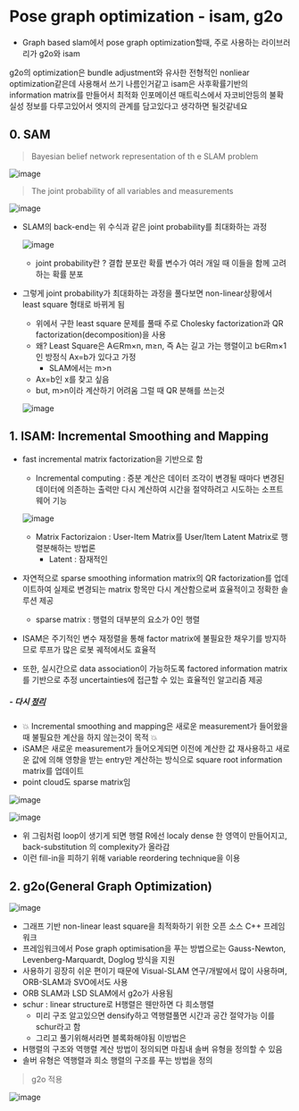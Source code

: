 Pose graph optimization - isam, g2o
===

- Graph based slam에서 pose graph optimization할때, 주로 사용하는 라이브러리가 g2o와 isam

g2o의 optimization은 bundle adjustment와 유사한 전형적인 nonliear optimization같은데 사용해서 쓰기 나름인거같고
isam은 사후확률기반의 information matrix를 만들어서 최적화
인포메이션 매트릭스에서 자코비안등의 불확실성 정보를 다루고있어서 엣지의 관계를 담고있다고 생각하면 될것같네요

## 0. SAM

> Bayesian belief network representation of th e SLAM problem

![image](https://user-images.githubusercontent.com/108650199/196918378-f84ae053-9a6d-4281-aff7-14aa0a518d90.png)


> The joint probability of all variables and measurements

![image](https://user-images.githubusercontent.com/108650199/196918442-0f142415-01f8-422c-8024-47395329ef0f.png)

- SLAM의 back-end는 위 수식과 같은 joint probability를 최대화하는 과정

  ![image](https://user-images.githubusercontent.com/108650199/196918618-2e61f249-8395-483a-a486-ee37c52e8a10.png)

  - joint probability란 ? 결합 분포란 확률 변수가 여러 개일 때 이들을 함께 고려하는 확률 분포
 
- 그렇게 joint probability가 최대화하는 과정을 풀다보면 non-linear상황에서 least square 형태로 바뀌게 됨
  - 위에서 구한 least square 문제를 풀때 주로 Cholesky factorization과 QR factorization(decomposition)을 사용
  - 왜? Least Square은 A∈Rm×n, m≥n, 즉 A는 길고 가는 행렬이고 b∈Rm×1인 방정식 Ax=b가 있다고 가정 
    - SLAM에서는 m>n 
  - Ax=b인 x를 찾고 싶음
  - but, m>n이라 계산하기 어려움 그럴 때 QR 분해를 쓰는것

  ![image](https://user-images.githubusercontent.com/108650199/196920250-7819c6a3-8a2f-4b1e-af0f-6ed92a785053.png)


## 1. ISAM: Incremental Smoothing and Mapping
- fast incremental matrix factorization을 기반으로 함
  - Incremental computing : 증분 계산은 데이터 조각이 변경될 때마다 변경된 데이터에 의존하는 출력만 다시 계산하여 시간을 절약하려고 시도하는 소프트웨어 기능

  ![image](https://user-images.githubusercontent.com/108650199/196913848-8c480022-56f6-482b-8b86-0a34f3023ec6.png)
 
  - Matrix Factorizaion : User-Item Matrix를 User/Item Latent Matrix로 행렬분해하는 방법론
    - Latent : 잠재적인
- 자연적으로 sparse smoothing information matrix의 QR factorization를 업데이트하여 실제로 변경되는 matrix 항목만 다시 계산함으로써 효율적이고 정확한 솔루션 제공
  - sparse matrix : 행렬의 대부분의 요소가 0인 행렬
- ISAM은 주기적인 변수 재정렬을 통해 factor matrix에 불필요한 채우기를 방지하므로 루프가 많은 로봇 궤적에서도 효율적
- 또한, 실시간으로 data association이 가능하도록 factored information matrix를 기반으로 추정 uncertainties에 접근할 수 있는 효율적인 알고리즘 제공
##### - 다시 [정리](https://jml-note.tistory.com/entry/iSAMincremental-Smoothing-and-Mapping?category=946717) 
- 💥️ Incremental smoothing and mapping은 새로운 measurement가 들어왔을 때 불필요한 계산을 하지 않는것이 목적 💥️
- iSAM은 새로운 measurement가 들어오게되면 이전에 계산한 값 재사용하고 새로운 값에 의해 영향을 받는 entry만 계산하는 방식으로 square root information matrix를 업데이트
- point cloud도 sparse matrix임

![image](https://user-images.githubusercontent.com/108650199/196921011-d422e639-bfe0-47d5-ba34-86e9831891fb.png)

![image](https://user-images.githubusercontent.com/108650199/196930729-80b113bd-8811-495b-ba4a-b8ca2d786538.png)

- 위 그림처럼 loop이 생기게 되면 행렬 R에선 localy dense 한 영역이 만들어지고, back-substitution 의 complexity가 올라감
- 이런 fill-in을 피하기 위해 variable reordering technique을 이용

## 2. g2o(General Graph Optimization)

![image](https://user-images.githubusercontent.com/108650199/196927871-efebdf2d-07de-4492-b7ca-d58cd4d19052.png)

- 그래프 기반 non-linear least square을 최적화하기 위한 오픈 소스 C++ 프레임워크
- 프레임워크에서 Pose graph optimisation을 푸는 방법으로는 Gauss-Newton, Levenberg-Marquardt, Doglog 방식을 지원
- 사용하기 굉장히 쉬운 편이기 때문에 Visual-SLAM 연구/개발에서 많이 사용하며, ORB-SLAM과 SVO에서도 사용
- ORB SLAM과 LSD SLAM에서 g2o가 사용됨
- schur : linear structure로 H행렬은 웬만하면 다 희소행렬
  - 미리 구조 알고있으면 densify하고 역행렬풀면 시간과 공간 절약가능 이를 schur라고 함 
  - 그리고 풀기위해서라면 블록화해야됨 이방법은
- H행렬의 구조와 역행렬 계산 방법이 정의되면 마침내 솔버 유형을 정의할 수 있음
- 솔버 유형은 역행렬과 희소 행렬의 구조를 푸는 방법을 정의

> g2o 적용

![image](https://user-images.githubusercontent.com/108650199/196927827-44b6d24f-bb88-465d-bf6e-27994db832d1.png)

